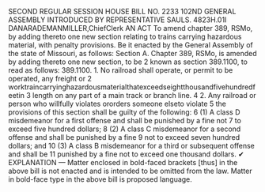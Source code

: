 SECOND REGULAR SESSION
HOUSE BILL NO. 2233
102ND GENERAL ASSEMBLY
INTRODUCED BY REPRESENTATIVE SAULS.
4823H.01I DANARADEMANMILLER,ChiefClerk
AN ACT
To amend chapter 389, RSMo, by adding thereto one new section relating to trains carrying
hazardous material, with penalty provisions.
Be it enacted by the General Assembly of the state of Missouri, as follows:
Section A. Chapter 389, RSMo, is amended by adding thereto one new section, to be
2 known as section 389.1100, to read as follows:
389.1100. 1. No railroad shall operate, or permit to be operated, any freight or
2 worktraincarryinghazardousmaterialthatexceedseightthousandfivehundredfeetin
3 length on any part of a main track or branch line.
4 2. Any railroad or person who willfully violates ororders someone elseto violate
5 the provisions of this section shall be guilty of the following:
6 (1) A class D misdemeanor for a first offense and shall be punished by a fine not
7 to exceed five hundred dollars;
8 (2) A class C misdemeanor for a second offense and shall be punished by a fine
9 not to exceed seven hundred dollars; and
10 (3) A class B misdemeanor for a third or subsequent offense and shall be
11 punished by a fine not to exceed one thousand dollars.
✔
EXPLANATION — Matter enclosed in bold-faced brackets [thus] in the above bill is not enacted and is
intended to be omitted from the law. Matter in bold-face type in the above bill is proposed language.